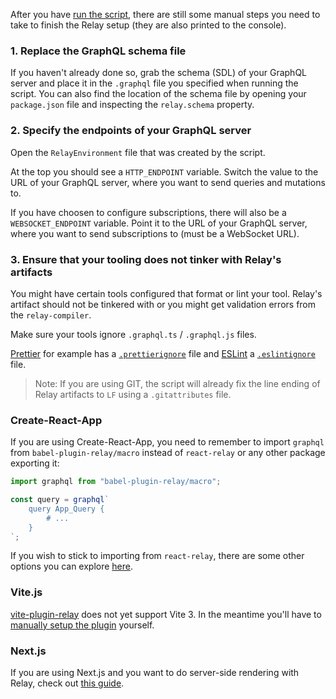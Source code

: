 After you have [run the script](../README.md#usage), there are still some manual steps you need to take to finish the Relay setup (they are also printed to the console).

### 1. Replace the GraphQL schema file

If you haven't already done so, grab the schema (SDL) of your GraphQL server and place it in the `.graphql` file you specified when running the script. You can also find the location of the schema file by opening your `package.json` file and inspecting the `relay.schema` property.

### 2. Specify the endpoints of your GraphQL server

Open the `RelayEnvironment` file that was created by the script.

At the top you should see a `HTTP_ENDPOINT` variable. Switch the value to the URL of your GraphQL server, where you want to send queries and mutations to.

If you have choosen to configure subscriptions, there will also be a `WEBSOCKET_ENDPOINT` variable. Point it to the URL of your GraphQL server, where you want to send subscriptions to (must be a WebSocket URL).

### 3. Ensure that your tooling does not tinker with Relay's artifacts

You might have certain tools configured that format or lint your tool. Relay's artifact should not be tinkered with or you might get validation errors from the `relay-compiler`.

Make sure your tools ignore `.graphql.ts` / `.graphql.js` files.

[Prettier](https://github.com/prettier/prettier) for example has a [`.prettierignore`](https://prettier.io/docs/en/ignore.html#ignoring-files-prettierignore) file and [ESLint](https://github.com/eslint/eslint) a [`.eslintignore`](https://eslint.org/docs/latest/user-guide/configuring/ignoring-code#the-eslintignore-file) file.

> Note: If you are using GIT, the script will already fix the line ending of Relay artifacts to `LF` using a `.gitattributes` file.

### Create-React-App

If you are using Create-React-App, you need to remember to import `graphql` from `babel-plugin-relay/macro` instead of `react-relay` or any other package exporting it:

```typescript
import graphql from "babel-plugin-relay/macro";

const query = graphql`
    query App_Query {
        # ...
    }
`;
```

If you wish to stick to importing from `react-relay`, there are some other options you can explore [here](./cra-babel-setup.md).

### Vite.js

[vite-plugin-relay](https://github.com/oscartbeaumont/vite-plugin-relay) does not yet support Vite 3. In the meantime you'll have to [manually setup the plugin](./vite-plugin-setup.md) yourself.

### Next.js

If you are using Next.js and you want to do server-side rendering with Relay, check out [this guide](./next-server-data-fetching.md).
